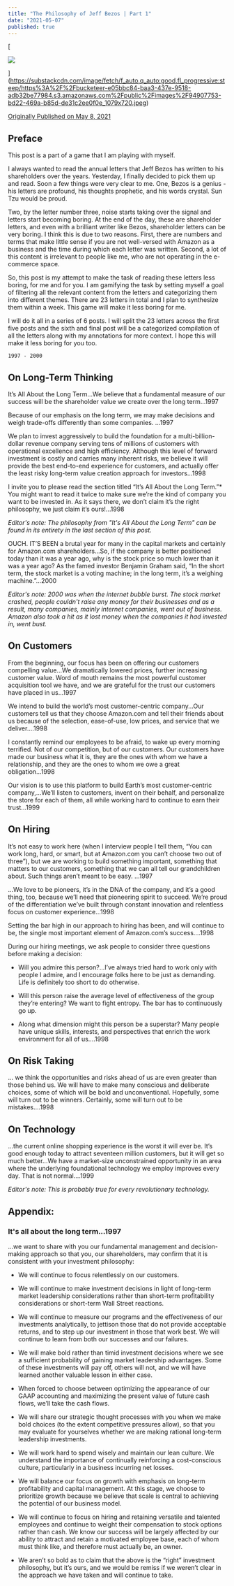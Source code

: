 ```yaml
---
title: "The Philosophy of Jeff Bezos | Part 1"
date: "2021-05-07"
published: true
---
```

[

![](https://bucketeer-e05bbc84-baa3-437e-9518-adb32be77984.s3.amazonaws.com/public/images/94907753-bd22-469a-b85d-de31c2ee0f0e_1079x720.jpeg)



](https://substackcdn.com/image/fetch/f_auto,q_auto:good,fl_progressive:steep/https%3A%2F%2Fbucketeer-e05bbc84-baa3-437e-9518-adb32be77984.s3.amazonaws.com%2Fpublic%2Fimages%2F94907753-bd22-469a-b85d-de31c2ee0f0e_1079x720.jpeg)

[Originally Published on May 8, 2021](https://www.linkedin.com/pulse/how-bezos-captained-his-ship-from-1997-2000-jeff-prashant-bhudwal/)

Preface
-------

This post is a part of a game that I am playing with myself.

I always wanted to read the annual letters that Jeff Bezos has written to his shareholders over the years. Yesterday, I finally decided to pick them up and read. Soon a few things were very clear to me. One, Bezos is a genius - his letters are profound, his thoughts prophetic, and his words crystal. Sun Tzu would be proud.

Two, by the letter number three, noise starts taking over the signal and letters start becoming boring. At the end of the day, these are shareholder letters, and even with a brilliant writer like Bezos, shareholder letters can be very boring. I think this is due to two reasons. First, there are numbers and terms that make little sense if you are not well-versed with Amazon as a business and the time during which each letter was written. Second, a lot of this content is irrelevant to people like me, who are not operating in the e-commerce space.

So, this post is my attempt to make the task of reading these letters less boring, for me and for you. I am gamifying the task by setting myself a goal of filtering all the relevant content from the letters and categorizing them into different themes. There are 23 letters in total and I plan to synthesize them within a week. This game will make it less boring for me.

I will do it all in a series of 6 posts. I will split the 23 letters across the first five posts and the sixth and final post will be a categorized compilation of all the letters along with my annotations for more context. I hope this will make it less boring for you too.

```
1997 - 2000
```

On Long-Term Thinking
---------------------

It’s All About the Long Term...We believe that a fundamental measure of our success will be the shareholder value we create over the long term...1997

Because of our emphasis on the long term, we may make decisions and weigh trade-offs differently than some companies. ...1997

We plan to invest aggressively to build the foundation for a multi-billion-dollar revenue company serving tens of millions of customers with operational excellence and high efficiency. Although this level of forward investment is costly and carries many inherent risks, we believe it will provide the best end-to-end experience for customers, and actually offer the least risky long-term value creation approach for investors...1998

I invite you to please read the section titled “It’s All About the Long Term.”\* You might want to read it twice to make sure we’re the kind of company you want to be invested in. As it says there, we don’t claim it’s the right philosophy, we just claim it’s ours!...1998

_Editor's note: The philosophy from "It's All About the Long Term" can be found in its entirety in the last section of this post._

OUCH. IT’S BEEN a brutal year for many in the capital markets and certainly for Amazon.com shareholders...So, if the company is better positioned today than it was a year ago, why is the stock price so much lower than it was a year ago? As the famed investor Benjamin Graham said, “In the short term, the stock market is a voting machine; in the long term, it’s a weighing machine.”...2000

_Editor's note: 2000 was when the internet bubble burst. The stock market crashed, people couldn't raise any money for their businesses and as a result, many companies, mainly internet companies, went out of business. Amazon also took a hit as it lost money when the companies it had invested in, went bust._

On Customers
------------

From the beginning, our focus has been on offering our customers compelling value...We dramatically lowered prices, further increasing customer value. Word of mouth remains the most powerful customer acquisition tool we have, and we are grateful for the trust our customers have placed in us...1997

We intend to build the world’s most customer-centric company...Our customers tell us that they choose Amazon.com and tell their friends about us because of the selection, ease-of-use, low prices, and service that we deliver....1998

I constantly remind our employees to be afraid, to wake up every morning terrified. Not of our competition, but of our customers. Our customers have made our business what it is, they are the ones with whom we have a relationship, and they are the ones to whom we owe a great obligation...1998

Our vision is to use this platform to build Earth’s most customer-centric company,...We’ll listen to customers, invent on their behalf, and personalize the store for each of them, all while working hard to continue to earn their trust...1999

**On Hiring**
-------------

It’s not easy to work here (when I interview people I tell them, “You can work long, hard, or smart, but at Amazon.com you can’t choose two out of three”), but we are working to build something important, something that matters to our customers, something that we can all tell our grandchildren about. Such things aren’t meant to be easy. ...1997

...We love to be pioneers, it’s in the DNA of the company, and it’s a good thing, too, because we’ll need that pioneering spirit to succeed. We’re proud of the differentiation we’ve built through constant innovation and relentless focus on customer experience...1998

Setting the bar high in our approach to hiring has been, and will continue to be, the single most important element of Amazon.com’s success....1998

During our hiring meetings, we ask people to consider three questions before making a decision:

-   Will you admire this person?...I’ve always tried hard to work only with people I admire, and I encourage folks here to be just as demanding. Life is definitely too short to do otherwise.
    
-   Will this person raise the average level of effectiveness of the group they’re entering? We want to fight entropy. The bar has to continuously go up.
    
-   Along what dimension might this person be a superstar? Many people have unique skills, interests, and perspectives that enrich the work environment for all of us....1998
    

On Risk Taking
--------------

... we think the opportunities and risks ahead of us are even greater than those behind us. We will have to make many conscious and deliberate choices, some of which will be bold and unconventional. Hopefully, some will turn out to be winners. Certainly, some will turn out to be mistakes....1998

On Technology
-------------

...the current online shopping experience is the worst it will ever be. It’s good enough today to attract seventeen million customers, but it will get so much better...We have a market-size unconstrained opportunity in an area where the underlying foundational technology we employ improves every day. That is not normal....1999

_Editor's note: This is probably true for every revolutionary technology._

Appendix:
---------

### It's all about the long term...1997

...we want to share with you our fundamental management and decision-making approach so that you, our shareholders, may confirm that it is consistent with your investment philosophy:

-   We will continue to focus relentlessly on our customers.
    
-   We will continue to make investment decisions in light of long-term market leadership considerations rather than short-term profitability considerations or short-term Wall Street reactions.
    
-   We will continue to measure our programs and the effectiveness of our investments analytically, to jettison those that do not provide acceptable returns, and to step up our investment in those that work best. We will continue to learn from both our successes and our failures.
    
-   We will make bold rather than timid investment decisions where we see a sufficient probability of gaining market leadership advantages. Some of these investments will pay off, others will not, and we will have learned another valuable lesson in either case.
    
-   When forced to choose between optimizing the appearance of our GAAP accounting and maximizing the present value of future cash flows, we’ll take the cash flows.
    
-   We will share our strategic thought processes with you when we make bold choices (to the extent competitive pressures allow), so that you may evaluate for yourselves whether we are making rational long-term leadership investments.
    
-   We will work hard to spend wisely and maintain our lean culture. We understand the importance of continually reinforcing a cost-conscious culture, particularly in a business incurring net losses.
    
-   We will balance our focus on growth with emphasis on long-term profitability and capital management. At this stage, we choose to prioritize growth because we believe that scale is central to achieving the potential of our business model.
    
-   We will continue to focus on hiring and retaining versatile and talented employees and continue to weight their compensation to stock options rather than cash. We know our success will be largely affected by our ability to attract and retain a motivated employee base, each of whom must think like, and therefore must actually be, an owner.
    
-   We aren’t so bold as to claim that the above is the “right” investment philosophy, but it’s ours, and we would be remiss if we weren’t clear in the approach we have taken and will continue to take.